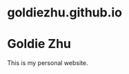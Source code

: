 # goldiezhu.github.io

<!DOCTYPE html>
<html>
  
<h1>Goldie Zhu</h1>
<p>This is my personal website.</p>


</html>

